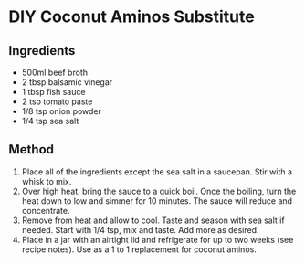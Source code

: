 # DIY Coconut Aminos Substitute

## Ingredients

- 500ml beef broth
- 2 tbsp balsamic vinegar
- 1 tbsp fish sauce
- 2 tsp tomato paste
- 1/8 tsp onion powder
- 1/4 tsp sea salt

## Method

1. Place all of the ingredients except the sea salt in a saucepan. Stir with a whisk to mix.
2. Over high heat, bring the sauce to a quick boil. Once the boiling, turn the heat down to low and simmer for 10 minutes. The sauce will reduce and concentrate.
3. Remove from heat and allow to cool. Taste and season with sea salt if needed. Start with 1/4 tsp, mix and taste. Add more as desired.
4. Place in a jar with an airtight lid and refrigerate for up to two weeks (see recipe notes). Use as a 1 to 1 replacement for coconut aminos.
